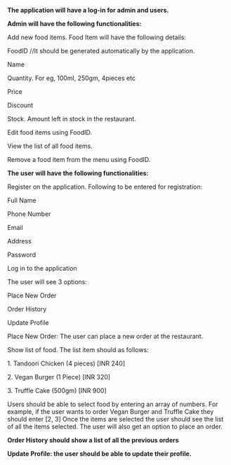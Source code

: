 <p><b>The application will have a log-in for admin and users.</b>

<p><b>Admin will have the following functionalities:</b>
<p>Add new food items. Food Item will have the following details:
<p>FoodID //It should be generated automatically by the application.
<p>Name
<p>Quantity. For eg, 100ml, 250gm, 4pieces etc
<p>Price
<p>Discount
<p>Stock. Amount left in stock in the restaurant.
<p>Edit food items using FoodID.
<p>View the list of all food items.
<p>Remove a food item from the menu using FoodID.

<p><b>The user will have the following functionalities:</b>
<p>Register on the application. Following to be entered for registration:
<p>Full Name
<p>Phone Number
<p>Email
<p>Address
<p>Password
<p>Log in to the application
<p>The user will see 3 options:
<p>Place New Order
<p>Order History
<p>Update Profile
<p>Place New Order: The user can place a new order at the restaurant.
<p>Show list of food. The list item should as follows:
<p>1. Tandoori Chicken (4 pieces) [INR 240]
<p>2. Vegan Burger (1 Piece) [INR 320]
<p>3. Truffle Cake (500gm) [INR 900]
<p>Users should be able to select food by entering an array of numbers. For example, if the user wants to order Vegan Burger and Truffle Cake they should enter [2, 3]
Once the items are selected the user should see the list of all the items selected. The user will also get an option to place an order.
<p><b>Order History should show a list of all the previous orders</b>
<p><b>Update Profile: the user should be able to update their profile.</b>
